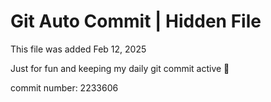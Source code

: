 # Git Auto Commit | Hidden File

This file was added Feb 12, 2025

Just for fun and keeping my daily git commit active 🤪

commit number: 2233606
